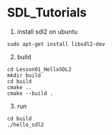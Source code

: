 # SDL_Tutorials

1. install sdl2 on ubuntu
```
sudo apt-get install libsdl2-dev
```
2. build
```
cd Lesson01_HelloSDL2
mkdir build
cd build
cmake ..
cmake --build .
```

3. run
```
cd build
./hello_sdl2
```

